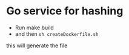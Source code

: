 # Go service for hashing



* Run  make build
* and then `sh createDockerfile.sh`

this will generate the file